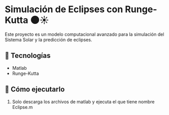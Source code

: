 # Simulación de Eclipses con Runge-Kutta 🌑☀️

Este proyecto es un modelo computacional avanzado para la simulación del Sistema Solar y la predicción de eclipses.

## 🔧 Tecnologías
- Matlab 
- Runge-Kutta   

## 🚀 Cómo ejecutarlo
1. Solo descarga los archivos de matlab y ejecuta el que tiene nombre Eclipse.m
